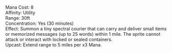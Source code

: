 Mana Cost: 8  
Affinity: Utility  
Range: 30ft  
Concentration: Yes (30 minutes)  
Effect: Summon a tiny spectral courier that can carry and deliver small items or memorized messages (up to 25 words) within 1 mile. The sprite cannot attack or interact with locked or sealed containers.  
Upcast: Extend range to 5 miles per x3 Mana.